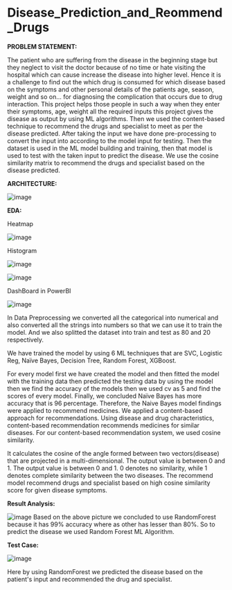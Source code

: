 # Disease_Prediction_and_Reommend_Drugs


**PROBLEM STATEMENT:**

The patient who are suffering from the disease in the beginning stage but they neglect to visit the doctor because of no time or hate visiting the hospital which can cause increase the disease into higher level. Hence it is a challenge to find out the which drug is consumed for which disease based on the symptoms and other personal details of the patients age, season, weight and so on... for diagnosing the complication that occurs due to drug interaction.
This project helps those people in such a way when they enter their symptoms, age, weight all the required inputs this project gives the disease as output by using ML algorithms. Then we used the content-based technique to recommend the drugs and specialist to meet as per the disease predicted. After taking the input we have done pre-processing to convert the input into according to the model input for testing. Then the dataset is used in the ML model building and training, then that model is used to test with the taken input to predict the disease. We use the cosine similarity matrix to recommend the drugs and specialist based on the disease predicted.


**ARCHITECTURE:**

![image](https://github.com/Vedavathi-nalla/Disease_Prediction_and_Reommend_Drugs/assets/68542087/f4de820c-b27e-4ec0-a323-e4857050fb22)


**EDA:**

Heatmap

![image](https://github.com/Vedavathi-nalla/Disease_Prediction_and_Reommend_Drugs/assets/68542087/3d573abe-a802-4c18-936b-0db26c57e8f7)



Histogram

![image](https://github.com/Vedavathi-nalla/Disease_Prediction_and_Reommend_Drugs/assets/68542087/c6dae460-e4b2-4dba-8fc4-8f5fddd87e41)



![image](https://github.com/Vedavathi-nalla/Disease_Prediction_and_Reommend_Drugs/assets/68542087/334551cd-e5d5-4e76-83f4-d18070fe5fff)



DashBoard in PowerBI

![image](https://github.com/Vedavathi-nalla/Disease_Prediction_and_Reommend_Drugs/assets/68542087/868b70c0-fcb8-4a8d-a629-1014eebd870d)



In Data Preprocessing we converted all the categorical into numerical and also converted all the strings into numbers so that we can use it to train the model. And we also splitted the dataset into train and test as 80 and 20 respectively.

We have trained the model by using 6 ML techniques that are SVC, Logistic Reg, Naïve Bayes, Decision Tree, Random Forest, XGBoost. 

For every model first we have created the model and then fitted the model with the training data then predicted the testing data by using the model then we find the accuracy of the models then we used cv as 5 and find the scores of every model. Finally, we concluded Naïve Bayes has more accuracy that is 96 percentage. Therefore, the Naive Bayes model findings were applied to recommend medicines. We applied a content-based approach for recommendations. Using disease and drug characteristics, content-based recommendation recommends medicines for similar diseases. For our content-based recommendation system, we used cosine similarity.

It calculates the cosine of the angle formed between two vectors(disease) that are projected in a multi-dimensional. The output value is between 0 and 1.
The output value is between 0 and 1. 0 denotes no similarity, while 1 denotes complete similarity between the two diseases. The recommend model recommend drugs and specialist based on high cosine similarity score for given disease symptoms.  


**Result Analysis:**

![image](https://github.com/Vedavathi-nalla/Disease_Prediction_and_Reommend_Drugs/assets/68542087/04772455-a795-4a3a-982e-6cc00f1708e0)
Based on the above picture we concluded to use RandomForest because it has 99% accuracy where as other has lesser than 80%. So to predict the disease we used Random Forest ML Algorithm.


**Test Case:**

![image](https://github.com/Vedavathi-nalla/Disease_Prediction_and_Reommend_Drugs/assets/68542087/23058c0b-cbd5-4efc-8885-62fc75bbe651)

Here by using RandomForest we predicted the disease based on the patient's input and recommended the drug and specialist.


